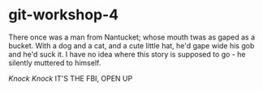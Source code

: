 # git-workshop-4

There once was a man from Nantucket; whose mouth twas as gaped as a bucket. With a dog and a cat, and a cute little hat, he'd gape wide his gob and he'd suck it. I have no idea where this story is supposed to go - he silently muttered to himself. 

*Knock Knock*
IT'S THE FBI, OPEN UP

